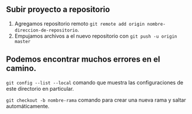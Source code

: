 ## Subir proyecto a repositorio
1. Agregamos repositorio remoto `git remote add origin nombre-direccion-de-repositorio`.
2. Empujamos archivos a el nuevo repositorio con `git push -u origin master`

## Podemos encontrar muchos errores en el camino.
`git config --list --local` comando que muestra las configuraciones de este directorio en particular.

`git checkout -b nombre-rama` comando para crear una nueva rama y saltar automáticamente.